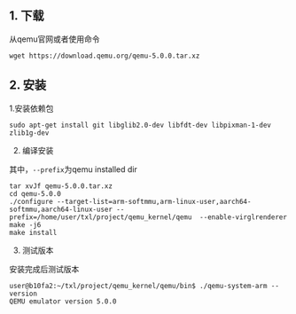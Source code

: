 ## 1. 下载
从qemu官网或者使用命令

```
wget https://download.qemu.org/qemu-5.0.0.tar.xz
```

## 2. 安装

1.安装依赖包

```
sudo apt-get install git libglib2.0-dev libfdt-dev libpixman-1-dev zlib1g-dev
```

2. 编译安装

其中，`--prefix`为qemu installed dir

```
tar xvJf qemu-5.0.0.tar.xz
cd qemu-5.0.0
./configure --target-list=arm-softmmu,arm-linux-user,aarch64-softmmu,aarch64-linux-user --prefix=/home/user/txl/project/qemu_kernel/qemu  --enable-virglrenderer
make -j6
make install

```

3. 测试版本

安装完成后测试版本

```
user@b10fa2:~/txl/project/qemu_kernel/qemu/bin$ ./qemu-system-arm --version 
QEMU emulator version 5.0.0

```
